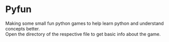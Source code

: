 # Pyfun
Making some small fun python games to help learn python and understand concepts better.</br>
Open the directory of the respective file to get basic info about the game. </br>

